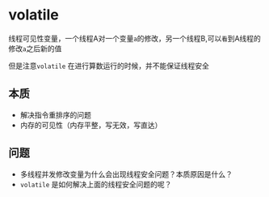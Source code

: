 # volatile

线程可见性变量，一个线程A对一个变量`a`的修改，另一个线程B,可以`看`到A线程的修改`a`之后新的值

但是注意`volatile` 在进行算数运行的时候，并不能保证线程安全

## 本质

- 解决指令重排序的问题
- 内存的可见性（内存平整，写无效，写直达）

## 问题

- 多线程并发修改变量为什么会出现线程安全问题？本质原因是什么？
- `volatile` 是如何解决上面的线程安全问题的呢？
